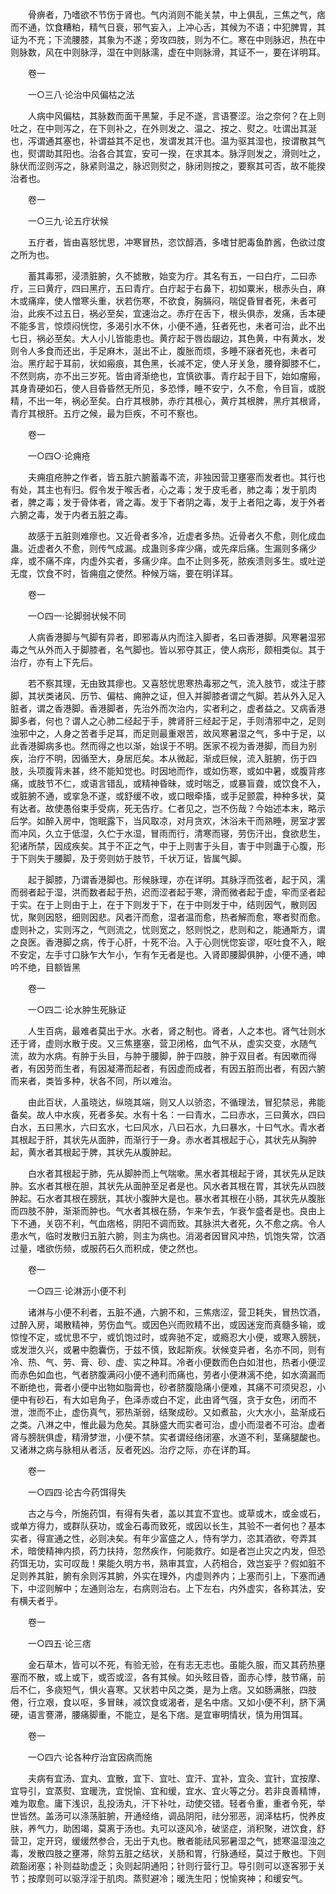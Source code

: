 <!-- { "loadSidebar": true } -->
　　骨痹者，乃嗜欲不节伤于肾也。气内消则不能关禁，中上俱乱，三焦之气，痞而不通，饮食糟粕，精气日衰，邪气妄入，上冲心舌，其候为不语；中犯脾胃，其证为不充；下流腰膝，其象为不遂；旁攻四肢，则为不仁。寒在中则脉迟，热在中则脉数，风在中则脉浮，湿在中则脉濡，虚在中则脉滑，其证不一，要在详明耳。

　　卷一

　　一○三八·论治中风偏枯之法

　　人病中风偏枯，其脉数而面干黑黧，手足不遂，言语謇涩。治之奈何？在上则吐之，在中则泻之，在下则补之，在外则发之、温之、按之、熨之。吐谓出其涎也，泻谓通其塞也，补谓益其不足也，发谓发其汗也。温为驱其湿也，按谓散其气也，熨谓助其阳也。治各合其宜，安可一揆，在求其本。脉浮则发之，滑则吐之，脉伏而涩则泻之，脉紧则温之，脉迟则熨之，脉闭则按之，要察其可否，故不能揆治者也。

　　卷一

　　一○三九·论五疔状候

　　五疔者，皆由喜怒忧思，冲寒冒热，恣饮醇酒，多嗜甘肥毒鱼酢酱，色欲过度之所为也。

　　蓄其毒邪，浸溃脏腑，久不摅散，始变为疔。其名有五，一曰白疔，二曰赤疔，三曰黄疔，四曰黑疔，五曰青疔。白疔起于右鼻下，初如粟米，根赤头白，麻木或痛痒，使人憎寒头重，状若伤寒，不欲食，胸膈闷，喘促昏冒者死，未者可治，此疾不过五日，祸必至矣，宜速治之。赤疔在舌下，根头俱赤，发痛，舌本硬不能多言，惊烦闷恍惚，多渴引水不休，小便不通，狂者死也，未者可治，此不出七日，祸必至矣。大人小儿皆能患也。黄疔起于唇齿龈边，其色黄，中有黄水，发则令人多食而还出，手足麻木，涎出不止，腹胀而烦，多睡不寐者死也，未者可治。黑疔起于耳前，状如瘢痕，其色黑，长减不定，使人牙关急，腰脊脚膝不仁，不然则病，亦不出三岁死。皆由肾渐绝也，宜慎欲事。青疔起于目下，始如瘤瘢，其身青硬如石，使人目昏昏然无所见，多恐悸，睡不安宁，久不愈，令目盲，或脱精，不出一年，祸必至矣。白疔其根肺，赤疔其根心，黄疔其根脾，黑疔其根肾，青疔其根肝。五疔之候，最为巨疾，不可不察也。

　　卷一

　　一○四○·论痈疮

　　夫痈疽疮肿之作者，皆五脏六腑蓄毒不流，非独因营卫壅塞而发者也。其行也有处，其主也有归。假令发于喉舌者，心之毒；发于皮毛者，肺之毒；发于肌肉者，脾之毒；发于骨体者，肾之毒。发于下者阴之毒，发于上者阳之毒，发于外者六腑之毒，发于内者五脏之毒。

　　故感于五脏则难瘳也。又近骨者多冷，近虚者多热。近骨者久不愈，则化成血蛊。近虚者久不愈，则传气成漏。成蛊则多痒少痛，或先痒后痛。生漏则多痛少痒，或不痛不痒，内虚外实者，多痛少痒。血不止则多死，脓疾溃则多生。或吐逆无度，饮食不时，皆痈疽之使然。种候万端，要在明详耳。

　　卷一

　　一○四一·论脚弱状候不同

　　人病香港脚与气脚有异者，即邪毒从内而注入脚者，名曰香港脚。风寒暑湿邪毒之气从外而入于脚膝者，名气脚也。皆以邪夺其正，使人病形，颇相类似。其于治疗，亦有上下先后。

　　若不察其理，无由致其瘳也。又喜怒忧思寒热毒邪之气，流入肢节，或注于膝脚，其状类诸风、历节、偏枯、痈肿之证，但入并脚膝者谓之气脚。若从外入足入脏者，谓之香港脚。香港脚者，先治外而次治内，实者利之，虚者益之。又病香港脚多者，何也？谓人之心肺二经起于手，脾肾肝三经起于足，手则清邪中之，足则浊邪中之，人身之苦者手足耳，而足则最重艰苦，故风寒暑湿之气，多中于足，以此香港脚病多也。然而得之也以渐，始误于不明。医家不视为香港脚，而目为别疾，治疗不明，因循至大，身居厄矣。本从微起，渐成巨候，流入脏腑，伤于四肢，头项腹背未甚，终不能知觉也。时因地而作，或如伤寒，或如中暑，或腹背疼痛，或肢节不仁，或语言错乱，或精神昏昧，或时喘乏，或暴盲聋，或饮食不入，或脏腑不通，或挛急不遂，或舒缓不收，或口眼牵搐，或手足颤震，种种多状，莫有达者。故使愚俗束手受病，死无告疗。仁者见之，岂不伤哉？今始述本末，略示后学。如醉入房中，饱眠露下，当风取凉，对月贪欢，沐浴未干而熟睡，房室才罢而冲风，久立于低湿，久伫于水湿，冒雨而行，清寒而寝，劳伤汗出，食欲悲生，犯诸所禁，因成疾矣。其于不正之气，中于上则害于头目，害于中则蛊于心腹，形于下则失于腰脚，及于旁则妨于肢节，千状万证，皆属气脚。

　　起于脚膝，乃谓香港脚也。形候脉理，亦在详明。其脉浮而弦者，起于风，濡而弱者起于湿，洪而数者起于热，迟而涩者起于寒，滑而微者起于虚，牢而坚者起于实。在于上则由于上，在于下则发于下，在于中则发于中，结则因气，散则因忧，聚则因怒，细则因悲。风者汗而愈，湿者温而愈，热者解而愈，寒者熨而愈。虚则补之，实则泻之，气则流之，忧则宽之，怒则悦之，悲则和之，能通斯方，谓之良医。香港脚之病，传于心肝，十死不治。入于心则恍惚妄谬，呕吐食不入，眠不安定，左手寸口脉乍大乍小，乍有乍无者是也。入肾即腰脚俱肿，小便不通，呻吟不绝，目额皆黑

　　卷一

　　一○四二·论水肿生死脉证

　　人生百病，最难者莫出于水。水者，肾之制也。肾者，人之本也。肾气壮则水还于肾，虚则水散于皮。又三焦壅塞，营卫闭格，血气不从，虚实交变，水随气流，故为水病。有肿于头目，与肿于腰脚，肿于四肢，肿于双目者。有因嗽而得者，有因劳而生者，有因凝滞而起者，有因虚而成者，有因五脏而出者，有因六腑而来者，类皆多种，状各不同，所以难治。

　　由此百状，人虽晓达，纵晓其端，则又人以骄恣，不循理法，冒犯禁忌，弗能备矣。故人中水疾，死者多矣。水有十名：一曰青水，二曰赤水，三曰黄水，四曰白水，五曰黑水，六曰玄水，七曰风水，八曰石水，九曰暴水，十曰气水。青水者其根起于肝，其状先从面肿，而渐行于一身。赤水者其根起于心，其状先从胸肿起，黄水者其根起于脾，其状先从腹肿起。

　　白水者其根起于肺，先从脚肿而上气喘嗽。黑水者其根起于肾，其状先从足趺肿。玄水者其根在胆，其状先从面肿至足者是也。风水者其根在胃，其状先从四肢肿起。石水者其根在膀胱，其状小腹肿大是也。暴水者其根在小肠，其状先从腹胀而四肢不肿，渐渐而肿也。气水者其根在肠，乍来乍去，乍衰乍盛者是也。良由上下不通，关窃不利，气血痞格，阴阳不调而致。其脉洪大者死，久不愈之病。令人患水气，临时发散归五脏六腑，则主为病也。消渴者因冒风冲热，饥饱失常，饮酒过量，嗜欲伤频，或服药石久而积成，使之然也。

　　卷一

　　一○四三·论淋沥小便不利

　　诸淋与小便不利者，五脏不通，六腑不和，三焦痞涩，营卫耗失，冒热饮酒，过醉入房，竭散精神，劳伤血气。或因色兴而败精不出，或因迷宠而真髓多输，或惊惶不定，或忧思不宁，或饥饱过时，或奔驰不定，或瘾忍大小便，或寒入膀胱，或发泄久兴，或暑中胞囊伤，于兹不慎，致起斯疾。状候变异者，名亦不同，则有冷、热、气、劳、膏、砂、虚、实之种耳。冷者小便数而色白如泔也，热者小便涩而赤色如血也，气者脐腹满闷小便不通利而痛也，劳者小便淋漓不绝，如水滴漏而不断绝也，膏者小便中出物如脂膏也，砂者脐腹隐痛小便难，其痛不可须臾忍，小便中有砂石，有大如皂角子，色泽赤或白不定，此由肾气强，贪于女色，闭而不泄，泄而不止，虚伤真气，邪热渐弱，结聚成砂。又如煮盐，火大水小，盐渐成石之类。八淋之中，惟此最为危矣。其脉盛大而实者可治，虚小而湿者不可治。虚者肾与膀胱俱虚，精滑梦泄，小便不禁。实者谓经络闭塞，水道不利，茎痛腿酸也。又诸淋之病与脉相从者活，反者死凶。治疗之际，亦在详酌耳。

　　卷一

　　一○四四·论古今药饵得失

　　古之与今，所施药饵，有得有失者，盖以其宜不宜也。或草或木，或金或石，或单方得力，或群队获功，或金石毒而致死，或因以长生，其验不一者何也？基本实者，得宣通之性，必则决矣。有年少富盛之人，恃有学力，恣其酒欲，夸弄其术，暗使精神内损，药力扶持，忽然疾作，何能救疗。如是者岂止灾之内发，但恐药饵无功，实可叹哉！果能久明方书，熟审其宜，人药相合，效岂妄乎？假如脏不足则养其脏，腑有余则泻其腑，外实在理外，内虚则养内；上塞而引上，下塞而通下，中涩则解中；左通则治左，右病则治右。上下左右，内外虚实，各称其法，安有横夭者乎。

　　卷一

　　一○四五·论三痞

　　金石草木，皆可以不死，有验无验，在有志无志也。虽能久服，而又其药热壅塞而不散，或上或下，或否或涩，各有其候。如头眩目昏，面赤心悸，肢节痛，前后不仁，多痰短气，惧火喜寒。又状若中风之类，是为上痞。又如肠满胀，四肢倦，行立艰，食以呕，多冒昧，减饮食或渴者，是名中痞。又如小便不利，脐下满硬，语言謇滞，腰痛脚重，不能立，是名下痞。是宜审明情状，慎为用饵耳。

　　卷一

　　一○四六·论各种疗治宜因病而施

　　夫病有宜汤、宜丸、宜散，宜下、宜吐、宜汗、宜补，宜灸、宜针，宜按摩、宜导引，宜蒸熨、宜暖洗，宜悦愉、宜和缓，宜水、宜火等之分。若非良善精博，难为取愈。庸下浅识，乱投汤丸，汗下补吐，动使交错。轻者令重，重者令死，举世皆然。盖汤可以涤荡脏腑，开通经络，调品阴阳，祛分邪恶，润泽枯朽，悦养皮肤，养气力，助困竭，莫离于汤也。丸可以逐风冷，破坚症，消积聚，进饮食，舒营卫，定开窍，缓缓然参合，无出于丸也。散者能祛风邪暑湿之气，摅寒温湿浊之毒，发散四肢之壅滞，除剪五脏之结状，关肠和胃，行脉通经，莫过于散也。下则疏豁闭塞；补则益助虚乏；灸则起阴通阳；针则行营行卫。导引则可以逐客邪于关节；按摩则可以驱浮淫于肌肉。蒸熨避冷；暖洗生阳；悦愉爽神；和缓安气。

